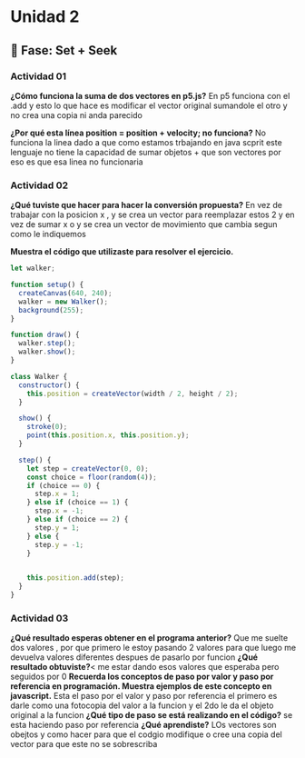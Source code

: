 # Unidad 2

## 🔎 Fase: Set + Seek

###  Actividad 01

**¿Cómo funciona la suma de dos vectores en p5.js?**
En p5 funciona con el .add y esto lo que hace es modificar el vector original sumandole el otro  y no crea una copia ni anda parecido

**¿Por qué esta línea position = position + velocity; no funciona?**
No funciona la linea dado a que como estamos trbajando en java scprit este lenguaje no tiene la capacidad de sumar objetos +  que son vectores  por eso es que esa linea no funcionaria 

###  Actividad 02
**¿Qué tuviste que hacer para hacer la conversión propuesta?**
En vez de trabajar con la posicion x , y se crea un vector para reemplazar estos 2 y en vez de sumar x o y se crea un vector de movimiento que cambia segun como le indiquemos 

**Muestra el código que utilizaste para resolver el ejercicio.**

``` js
let walker;

function setup() {
  createCanvas(640, 240);
  walker = new Walker();
  background(255);
}

function draw() {
  walker.step();
  walker.show();
}

class Walker {
  constructor() {
    this.position = createVector(width / 2, height / 2);
  }

  show() {
    stroke(0);
    point(this.position.x, this.position.y);
  }

  step() {
    let step = createVector(0, 0);
    const choice = floor(random(4));
    if (choice == 0) {
      step.x = 1;
    } else if (choice == 1) {
      step.x = -1;
    } else if (choice == 2) {
      step.y = 1;
    } else {
      step.y = -1;
    }

    
    this.position.add(step);
  }
}
```

### Actividad 03 
**¿Qué resultado esperas obtener en el programa anterior?**
Que me suelte dos valores , por que primero le estoy pasando 2 valores para que luego me devuelva valores diferentes despues de pasarlo por funcion 
**¿Qué resultado obtuviste?**<
me estar dando esos valores que esperaba pero seguidos por 0 
**Recuerda los conceptos de paso por valor y paso por referencia en programación. Muestra ejemplos de este concepto en javascript.**
Esta el paso por el valor y paso por referencia el primero es darle como una fotocopia del valor a la funcion y el 2do le da el objeto original a la funcion 
**¿Qué tipo de paso se está realizando en el código?**
se esta haciendo paso por referencia 
**¿Qué aprendiste?**
LOs vectores son obejtos y como hacer para que el codgio modifique o cree una copia del vector para que este no se sobrescriba 
